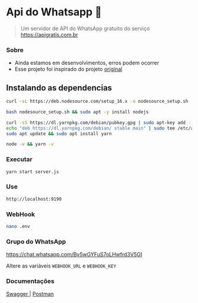 
# Api do Whatsapp 🚀
> Um servidor de API do WhatsApp gratuito do serviço https://apigratis.com.br 

### Sobre
- Ainda estamos em desenvolvimentos, erros podem ocorrer
- Esse projeto foi inspirado do projeto <a href="https://github.com/salman0ansari/whatsapp-api-nodejs" target="_blank"> original </a>
## Instalando as dependencias 

```bash
curl -sL https://deb.nodesource.com/setup_16.x -o nodesource_setup.sh

```

```bash
bash nodesource_setup.sh && sudo apt -y install nodejs
```

```bash
curl -sS https://dl.yarnpkg.com/debian/pubkey.gpg | sudo apt-key add -
echo "deb https://dl.yarnpkg.com/debian/ stable main" | sudo tee /etc/apt/sources.list.d/yarn.list
sudo apt update && sudo apt install yarn
```

```bash
node -v && yarn -v
```

### Executar

```bash
yarn start server.js
```

### Use

```bash
http://localhost:9190
```

### WebHook

```bash
nano .env
```

### Grupo do WhatsApp

https://chat.whatsapp.com/Bv5wGYFuS7oLHwfrd3V5GI

Altere as variáveis ``WEBHOOK_URL`` e ``WEBHOOK_KEY``   

### Documentações
<a href="https://whatsapp-srv08.apigratis.com.br/api-docs" target="_blank"> Swagger </a> | <a href="https://documenter.getpostman.com/view/11074732/UVXgMHmq" target="_blank"> Postman </a>
